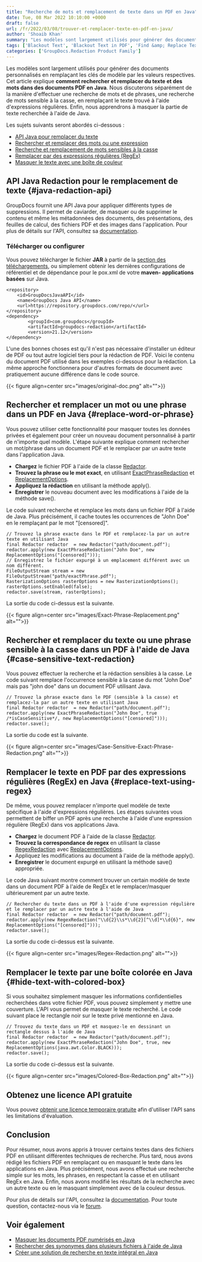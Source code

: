 ```yaml
---
title: "Recherche de mots et remplacement de texte dans un PDF en Java"
date: Tue, 08 Mar 2022 10:10:00 +0000
draft: false
url: /fr/2022/03/08/trouver-et-remplacer-texte-en-pdf-en-java/
author: 'Shoaib Khan'
summary: "Les modèles sont largement utilisés pour générer des documents personnalisés en remplaçant les clés de modèle par les valeurs respectives. Cet article explique **comment rechercher et remplacer du texte et des mots dans des documents PDF en Java**. Nous discuterons séparément de la manière d'effectuer une recherche de mots et de phrases, une recherche de mots sensible à la casse, en remplaçant le texte trouvé à l'aide d'expressions régulières. Enfin, nous apprendrons à masquer la partie de texte recherchée à l'aide de Java."
tags: ['Blackout Text', 'Blackout Text in PDF', 'Find &amp; Replace Text in PDF', 'Find Text in PDF', 'Hide Text in PDF', 'Redact PDF files', 'Word Search in Java']
categories: ['GroupDocs.Redaction Product Family']
---
```


Les modèles sont largement utilisés pour générer des documents personnalisés en remplaçant les clés de modèle par les valeurs respectives. Cet article explique **comment rechercher et remplacer du texte et des mots dans des documents PDF en Java**. Nous discuterons séparément de la manière d'effectuer une recherche de mots et de phrases, une recherche de mots sensible à la casse, en remplaçant le texte trouvé à l'aide d'expressions régulières. Enfin, nous apprendrons à masquer la partie de texte recherchée à l'aide de Java.

Les sujets suivants seront abordés ci-dessous :

* [API Java pour remplacer du texte](#java-redaction-api)
* [Rechercher et remplacer des mots ou une expression](#replace-word-or-phrase)
* [Recherche et remplacement de mots sensibles à la casse](#case-sensitive-text-redaction)
* [Remplacer par des expressions régulières (RegEx)](#replace-text-using-regex)
* [Masquer le texte avec une boîte de couleur](#hide-text-with-colored-box)

## API Java Redaction pour le remplacement de texte {#java-redaction-api}

GroupDocs fournit une API Java pour appliquer différents types de suppressions. Il permet de caviarder, de masquer ou de supprimer le contenu et même les métadonnées des documents, des présentations, des feuilles de calcul, des fichiers PDF et des images dans l'application. Pour plus de détails sur l'API, consultez sa [documentation](https://docs.groupdocs.com/redaction/java/).

### Télécharger ou configurer

Vous pouvez télécharger le fichier **JAR** à partir de la [section des téléchargements](https://downloads.groupdocs.com/redaction), ou simplement obtenir les dernières configurations de référentiel et de dépendance pour le pox.xml de votre **maven- applications basées** sur Java.

```
<repository>
	<id>GroupDocsJavaAPI</id>
	<name>GroupDocs Java API</name>
	<url>https://repository.groupdocs.com/repo/</url>
</repository>
<dependency>
        <groupId>com.groupdocs</groupId>
        <artifactId>groupdocs-redaction</artifactId>
        <version>21.12</version> 
</dependency>
```

L'une des bonnes choses est qu'il n'est pas nécessaire d'installer un éditeur de PDF ou tout autre logiciel tiers pour la rédaction de PDF. Voici le contenu du document PDF utilisé dans les exemples ci-dessous pour la rédaction. La même approche fonctionnera pour d'autres formats de document avec pratiquement aucune différence dans le code source.



{{< figure align=center src="images/original-doc.png" alt="">}}


## Rechercher et remplacer un mot ou une phrase dans un PDF en Java {#replace-word-or-phrase}

Vous pouvez utiliser cette fonctionnalité pour masquer toutes les données privées et également pour créer un nouveau document personnalisé à partir de n'importe quel modèle. L'étape suivante explique comment rechercher un mot/phrase dans un document PDF et le remplacer par un autre texte dans l'application Java.

* **Chargez** le fichier PDF à l'aide de la classe [Redactor](https://apireference.groupdocs.com/redaction/java/com.groupdocs.redaction/Redactor).
* **Trouvez la phrase ou le mot exact**, en utilisant [ExactPhraseRedaction](https://apireference.groupdocs.com/redaction/java/com.groupdocs.redaction.redactions/ExactPhraseRedaction) et [ReplacementOptions](https://apireference.groupdocs.com/redaction/java/com.groupdocs.redaction.redactions/ReplacementOptions).
* **Appliquez la rédaction** en utilisant la méthode apply().
* **Enregistrer** le nouveau document avec les modifications à l'aide de la méthode save().

Le code suivant recherche et remplace les mots dans un fichier PDF à l'aide de Java. Plus précisément, il cache toutes les occurrences de "John Doe" en le remplaçant par le mot "\[censored\]".

```
// Trouvez la phrase exacte dans le PDF et remplacez-la par un autre texte en utilisant Java
final Redactor redactor  = new Redactor("path/document.pdf");
redactor.apply(new ExactPhraseRedaction("John Doe", new ReplacementOptions("[censored]")));
// Enregistrez le fichier expurgé à un emplacement différent avec un nom différent.
FileOutputStream stream = new FileOutputStream("path/exactPhrase.pdf");
RasterizationOptions rasterOptions = new RasterizationOptions();
rasterOptions.setEnabled(false);
redactor.save(stream, rasterOptions);
```

La sortie du code ci-dessus est la suivante.



{{< figure align=center src="images/Exact-Phrase-Replacement.png" alt="">}}


## Rechercher et remplacer du texte ou une phrase sensible à la casse dans un PDF à l'aide de Java {#case-sensitive-text-redaction}

Vous pouvez effectuer la recherche et la rédaction sensibles à la casse. Le code suivant remplace l'occurrence sensible à la casse du mot "John Doe" mais pas "john doe" dans un document PDF utilisant Java.

```
// Trouvez la phrase exacte dans le PDF (sensible à la casse) et remplacez-la par un autre texte en utilisant Java
final Redactor redactor  = new Redactor("path/document.pdf");
redactor.apply(new ExactPhraseRedaction("John Doe", true /*isCaseSensitive*/, new ReplacementOptions("[censored]")));
redactor.save();
```

La sortie du code est la suivante.



{{< figure align=center src="images/Case-Sensitive-Exact-Phrase-Redaction.png" alt="">}}


## Remplacer le texte en PDF par des expressions régulières (RegEx) en Java {#replace-text-using-regex}

De même, vous pouvez remplacer n'importe quel modèle de texte spécifique à l'aide d'expressions régulières. Les étapes suivantes vous permettent de biffer un PDF après une recherche à l'aide d'une expression régulière (RegEx) dans vos applications Java.

* **Chargez** le document PDF à l'aide de la classe [Redactor](https://apireference.groupdocs.com/redaction/java/com.groupdocs.redaction/Redactor).
* **Trouvez la correspondance de regex** en utilisant la classe [RegexRedaction](https://apireference.groupdocs.com/redaction/java/com.groupdocs.redaction.redactions/RegexRedaction) avec [ReplacementOptions](https://apireference.groupdocs.com/redaction/java/com.groupdocs.redaction.redactions/ReplacementOptions).
* Appliquez les modifications au document à l'aide de la méthode apply().
* **Enregistrer** le document expurgé en utilisant la méthode save() appropriée.

Le code Java suivant montre comment trouver un certain modèle de texte dans un document PDF à l'aide de RegEx et le remplacer/masquer ultérieurement par un autre texte.

```
// Rechercher du texte dans un PDF à l'aide d'une expression régulière et le remplacer par un autre texte à l'aide de Java
final Redactor redactor  = new Redactor("path/document.pdf");
redactor.apply(new RegexRedaction("\\d{2}\\s*\\d{2}[^\\d]*\\d{6}", new ReplacementOptions("[censored]")));
redactor.save();
```

La sortie du code ci-dessus est la suivante.



{{< figure align=center src="images/Regex-Redaction.png" alt="">}}


## Remplacer le texte par une boîte colorée en Java {#hide-text-with-colored-box}

Si vous souhaitez simplement masquer les informations confidentielles recherchées dans votre fichier PDF, vous pouvez simplement y mettre une couverture. L'API vous permet de masquer le texte recherché. Le code suivant place le rectangle noir sur le texte privé mentionné en Java.

```
// Trouvez du texte dans un PDF et masquez-le en dessinant un rectangle dessus à l'aide de Java
final Redactor redactor  = new Redactor("path/document.pdf");
redactor.apply(new ExactPhraseRedaction("John Doe", true, new ReplacementOptions(java.awt.Color.BLACK)));
redactor.save();
```

La sortie du code ci-dessus est la suivante.



{{< figure align=center src="images/Colored-Box-Redaction.png" alt="">}}


## Obtenez une licence API gratuite

Vous pouvez [obtenir une licence temporaire gratuite](https://purchase.groupdocs.com/temporary-license) afin d'utiliser l'API sans les limitations d'évaluation.

## Conclusion

Pour résumer, nous avons appris à trouver certains textes dans des fichiers PDF en utilisant différentes techniques de recherche. Plus tard, nous avons rédigé les fichiers PDF en remplaçant ou en masquant le texte dans les applications en Java. Plus précisément, nous avons effectué une recherche simple sur les mots, les phrases, en respectant la casse et en utilisant RegEx en Java. Enfin, nous avons modifié les résultats de la recherche avec un autre texte ou en le masquant simplement avec de la couleur dessus.

Pour plus de détails sur l'API, consultez la [documentation](https://docs.groupdocs.com/redaction). Pour toute question, contactez-nous via le [forum](https://forum.groupdocs.com/).

## Voir également

* [Masquer les documents PDF numérisés en Java](https://blog.groupdocs.com/2021/10/05/redact-text-and-scanned-images-using-java/)
* [Rechercher des synonymes dans plusieurs fichiers à l'aide de Java](https://blog.groupdocs.com/2021/10/03/find-synonyms-in-multiple-files-using-java/)
* [Créer une solution de recherche en texte intégral en Java](https://blog.groupdocs.com/2021/08/07/build-full-text-search-solution-in-java/)





